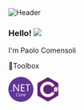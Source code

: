 <img src="https://paolocomensoli.net/assets/img/logos/PcSmall.png" alt="Header" title="Header" style="max-width:100%;">

### Hello! <img src="https://raw.githubusercontent.com/MartinHeinz/MartinHeinz/master/wave.gif" width="30px" style="max-width:100%;">
I'm Paolo Comensoli

🧰Toolbox

<img src="https://github.com/devicons/devicon/blob/master/icons/dotnetcore/dotnetcore-original.svg" width="50" height="50"> <img src="https://github.com/devicons/devicon/blob/master/icons/csharp/csharp-plain.svg" width="50" height="50">




<!--
**PaoloComensoli/paolocomensoli** is a ✨ _special_ ✨ repository because its `README.md` (this file) appears on your GitHub profile.

Here are some ideas to get you started:

- 🔭 I’m currently working on ...
- 🌱 I’m currently learning ...
- 👯 I’m looking to collaborate on ...
- 🤔 I’m looking for help with ...
- 💬 Ask me about ...
- 📫 How to reach me: ...
- 😄 Pronouns: ...
- ⚡ Fun fact: ...
-->
